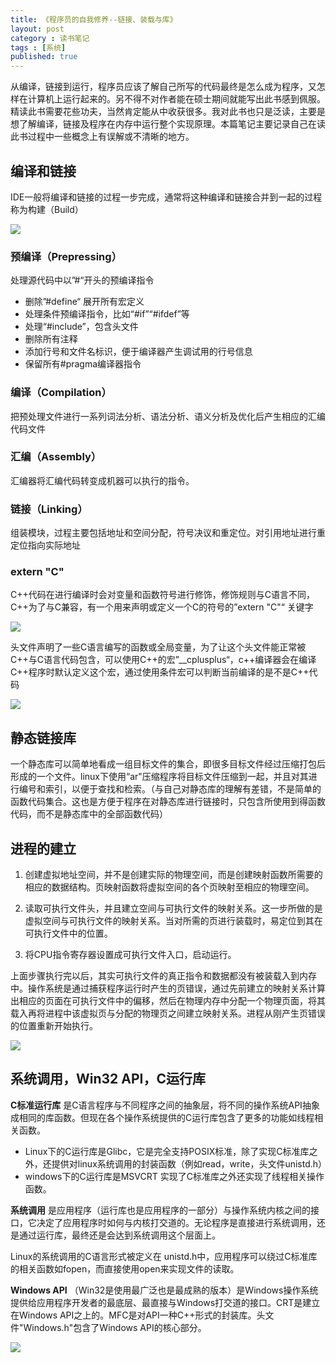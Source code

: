 ```yaml
---
title: 《程序员的自我修养--链接、装载与库》
layout: post
category : 读书笔记
tags : [系统]
published: true
---
```



从编译，链接到运行，程序员应该了解自己所写的代码最终是怎么成为程序，又怎样在计算机上运行起来的。另不得不对作者能在硕士期间就能写出此书感到佩服。精读此书需要花些功夫，当然肯定能从中收获很多。我对此书也只是泛读，主要是想了解编译，链接及程序在内存中运行整个实现原理。本篇笔记主要记录自己在读此书过程中一些概念上有误解或不清晰的地方。

## 编译和链接

IDE一般将编译和链接的过程一步完成，通常将这种编译和链接合并到一起的过程称为构建（Build） 

![][img01]

### 预编译（Prepressing）

处理源代码中以”#“开头的预编译指令

* 删除”#define“ 展开所有宏定义
* 处理条件预编译指令，比如“#if”“#ifdef”等
* 处理“#include”，包含头文件
* 删除所有注释
* 添加行号和文件名标识，便于编译器产生调试用的行号信息
* 保留所有#pragma编译器指令

### 编译（Compilation）

把预处理文件进行一系列词法分析、语法分析、语义分析及优化后产生相应的汇编代码文件

### 汇编（Assembly）

汇编器将汇编代码转变成机器可以执行的指令。

### 链接（Linking）

组装模块，过程主要包括地址和空间分配，符号决议和重定位。对引用地址进行重定位指向实际地址
    
### extern "C"

C++代码在进行编译时会对变量和函数符号进行修饰，修饰规则与C语言不同，C++为了与C兼容，有一个用来声明或定义一个C的符号的”extern  "C"“ 关键字

![][img02]

头文件声明了一些C语言编写的函数或全局变量，为了让这个头文件能正常被C++与C语言代码包含，可以使用C++的宏”__cplusplus“，c++编译器会在编译C++程序时默认定义这个宏，通过使用条件宏可以判断当前编译的是不是C++代码

![][img03]

## 静态链接库

一个静态库可以简单地看成一组目标文件的集合，即很多目标文件经过压缩打包后形成的一个文件。linux下使用“ar"压缩程序将目标文件压缩到一起，并且对其进行编号和索引，以便于查找和检索。（与自己对静态库的理解有差错，不是简单的函数代码集合。这也是方便于程序在对静态库进行链接时，只包含所使用到得函数代码，而不是静态库中的全部函数代码）

## 进程的建立

1. 创建虚拟地址空间，并不是创建实际的物理空间，而是创建映射函数所需要的相应的数据结构。页映射函数将虚拟空间的各个页映射至相应的物理空间。

2. 读取可执行文件头，并且建立空间与可执行文件的映射关系。这一步所做的是虚拟空间与可执行文件的映射关系。当对所需的页进行装载时，易定位到其在可执行文件中的位置。

3. 将CPU指令寄存器设置成可执行文件入口，启动运行。

上面步骤执行完以后，其实可执行文件的真正指令和数据都没有被装载入到内存中。操作系统是通过捕获程序运行时产生的页错误，通过先前建立的映射关系计算出相应的页面在可执行文件中的偏移，然后在物理内存中分配一个物理页面，将其载入再将进程中该虚拟页与分配的物理页之间建立映射关系。进程从刚产生页错误的位置重新开始执行。

![][img04]

## 系统调用，Win32 API，C运行库

**C标准运行库** 是C语言程序与不同程序之间的抽象层，将不同的操作系统API抽象成相同的库函数。但现在各个操作系统提供的C运行库包含了更多的功能如线程相关函数。

* Linux下的C运行库是Glibc，它是完全支持POSIX标准，除了实现C标准库之外，还提供对linux系统调用的封装函数（例如read，write，头文件unistd.h）
* windows下的C运行库是MSVCRT  实现了C标准库之外还实现了线程相关操作函数。

**系统调用** 是应用程序（运行库也是应用程序的一部分）与操作系统内核之间的接口，它决定了应用程序时如何与内核打交道的。无论程序是直接进行系统调用，还是通过运行库，最终还是会达到系统调用这个层面上。

Linux的系统调用的C语言形式被定义在 unistd.h中，应用程序可以绕过C标准库的相关函数如fopen，而直接使用open来实现文件的读取。

**Windows API** （Win32是使用最广泛也是最成熟的版本）是Windows操作系统提供给应用程序开发者的最底层、最直接与Windows打交道的接口。CRT是建立在Windows API之上的。MFC是对API一种C++形式的封装库。头文件"Windows.h"包含了Windows API的核心部分。

![][img05]

[img01]:http://pic.yupoo.com/ljhero/CjLBIYR3/EzotR.png
[img02]:http://pic.yupoo.com/ljhero/CjLBJ3cc/XEa4W.png
[img03]:http://pic.yupoo.com/ljhero/CjLBJ4oB/WXvzo.png
[img04]:http://pic.yupoo.com/ljhero/CjLBJ6al/36ryq.png
[img05]:http://pic.yupoo.com/ljhero/CjLBJ7LV/AB1Wx.png

